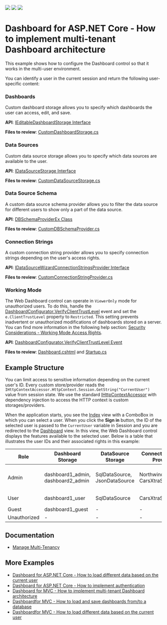 <!-- default badges list -->
![](https://img.shields.io/endpoint?url=https://codecentral.devexpress.com/api/v1/VersionRange/349063210/21.2.2%2B)
[![](https://img.shields.io/badge/Open_in_DevExpress_Support_Center-FF7200?style=flat-square&logo=DevExpress&logoColor=white)](https://supportcenter.devexpress.com/ticket/details/T983227)
[![](https://img.shields.io/badge/📖_How_to_use_DevExpress_Examples-e9f6fc?style=flat-square)](https://docs.devexpress.com/GeneralInformation/403183)
<!-- default badges end -->
# Dashboard for ASP.NET Core - How to implement multi-tenant Dashboard architecture

This example shows how to configure the Dashboard control so that it works in the multi-user environment. 

You can identify a user in the current session and return the following user-specific content:

### Dashboards

Custom dashboard storage allows you to specify which dashboards the user can access, edit, and save. 

**API**: [IEditableDashboardStorage Interface](https://docs.devexpress.com/Dashboard/DevExpress.DashboardWeb.IEditableDashboardStorage) 

**Files to review**: [CustomDashboardStorage.cs](./CS/Code/CustomDashboardStorage.cs)

### Data Sources

Custom data source storage allows you to specify which data sources are available to the user. 

**API**: [IDataSourceStorage Interface](https://docs.devexpress.com/Dashboard/DevExpress.DashboardWeb.IDataSourceStorage) 

**Files to review**: [CustomDataSourceStorage.cs](./CS/Code/CustomDataSourceStorage.cs)

### Data Source Schema

A custom data source schema provider allows you to filter the data source for different users to show only a part of the data source.

**API**: [DBSchemaProviderEx Class](https://docs.devexpress.com/CoreLibraries/DevExpress.DataAccess.Sql.DBSchemaProviderEx)

**Files to review**: [CustomDBSchemaProvider.cs](./CS/Code/CustomDBSchemaProvider.cs)

### Connection Strings

A custom connection string provider allows you to specify connection strings depending on the user's access rights.

**API**: [IDataSourceWizardConnectionStringsProvider Interface](https://docs.devexpress.com/CoreLibraries/DevExpress.DataAccess.Web.IDataSourceWizardConnectionStringsProvider) 

**Files to review**: [CustomConnectionStringProvider.cs](./CS/Code/CustomConnectionStringProvider.cs)


### Working Mode

The Web Dashboard control can operate in `ViewerOnly` mode for unauthorized users. To do this, handle the [DashboardConfigurator.VerifyClientTrustLevel](https://docs.devexpress.com/Dashboard/DevExpress.DashboardWeb.DashboardConfigurator.VerifyClientTrustLevel) event and set the `e.ClientTrustLevel` property to `Restricted`. This setting prevents inadvertent or unauthorized modifications of dashboards stored on a server. You can find more information in the following help section: [Security Considerations - Working Mode Access Rights](https://docs.devexpress.com/Dashboard/118651/web-dashboard/general-information/security-considerations#working-mode-access-rights).

**API**: [DashboardConfigurator.VerifyClientTrustLevel Event](https://docs.devexpress.com/Dashboard/DevExpress.DashboardWeb.DashboardConfigurator.VerifyClientTrustLevel)

**Files to review**: [Dashboard.cshtml](./CS/Views/Home/Dashboard.cshtml) and [Startup.cs](./CS/Startup.cs)


## Example Structure

You can limit access to sensitive information depending on the current user's ID. Every custom store/provider reads the `IHttpContextAccessor.HttpContext.Session.GetString("CurrentUser")` value from session state. We use the standard [IHttpContextAccessor](https://docs.microsoft.com/en-us/aspnet/core/fundamentals/http-context?view=aspnetcore-3.0) with dependency injection to access the HTTP context is custom storages/providers.

When the application starts, you see the [Index](./CS/Views/Home/Index.cshtml) view with a ComboBox in which you can select a user. When you click the **Sign in** button, the ID of the selected user is passed to the `CurrentUser` variable in Session and you are redirected to the [Dashboard](./CS/Views/Home/Dashboard.cshtml) view. In this view, the Web Dashboard control displays the features available to the selected user. Below is a table that illustrates the user IDs and their associated rights in this example:

| Role  | Dashboard Storage | DataSource Storage | ConnectionString Provider | DBSchema Provider | Working Mode | Create/Edit |
| --- | --- | --- | --- | --- | --- | --- |
| Admin | dashboard1_admin, dashboard2_admin | SqlDataSource, JsonDataSource | Northwind, CarsXtraScheduling | All (Categories, Products, Cars,...) | Designer, Viewer | Yes |
| User | dashboard1_user | SqlDataSource | CarsXtraScheduling | Cars | Designer, Viewer | No |
| Guest | dashboard1_guest | - | - | - | ViewerOnly | - |
| Unauthorized| - | - | - | - | ViewerOnly | - |

## Documentation

- [Manage Multi-Tenancy](https://docs.devexpress.com/Dashboard/402924/web-dashboard/dashboard-backend/manage-multi-tenancy)

## More Examples

- [Dashboard for ASP.NET Core - How to load different data based on the current user](https://github.com/DevExpress-Examples/DashboardDifferentUserDataAspNetCore)
- [Dashboard for ASP.NET Core - How to implement authentication](https://github.com/DevExpress-Examples/ASPNET-Core-Dashboard-Authentication)
- [Dashboard for MVC - How to implement multi-tenant Dashboard architecture](https://github.com/DevExpress-Examples/DashboardUserBasedMVC)
- [Dashboardfor MVC - How to load and save dashboards from/to a database](https://github.com/DevExpress-Examples/mvc-dashboard-how-to-load-and-save-dashboards-from-to-a-database-t400693)
- [Dashboardfor MVC - How to load different data based on the current user](https://github.com/DevExpress-Examples/DashboardDifferentUserDataMVC)
